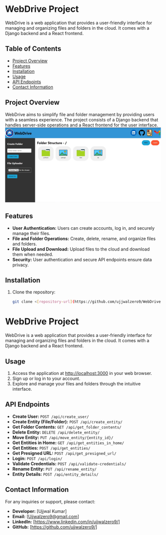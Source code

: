 # WebDrive Project

WebDrive is a web application that provides a user-friendly interface for managing and organizing files and folders in the cloud. It comes with a Django backend and a React frontend.

## Table of Contents
- [Project Overview](#project-overview)
- [Features](#features)
- [Installation](#installation)
- [Usage](#usage)
- [API Endpoints](#api-endpoints)
- [Contact Information](#contact-information)

## Project Overview

WebDrive aims to simplify file and folder management by providing users with a seamless experience. The project consists of a Django backend that handles server-side operations and a React frontend for the user interface.
![Image](https://github.com/ujjwalzero9/WebDrive/blob/main/homePage.jpg)
## Features

- **User Authentication:** Users can create accounts, log in, and securely manage their files.
- **File and Folder Operations:** Create, delete, rename, and organize files and folders.
- **File Upload and Download:** Upload files to the cloud and download them when needed.
- **Security:** User authentication and secure API endpoints ensure data privacy.

## Installation

1. Clone the repository:
   ```bash
   git clone <[repository-url](https://github.com/ujjwalzero9/WebDrive.git)>

# WebDrive Project

WebDrive is a web application that provides a user-friendly interface for managing and organizing files and folders in the cloud. It comes with a Django backend and a React frontend.

## Usage

1. Access the application at [http://localhost:3000](http://localhost:3000) in your web browser.
2. Sign up or log in to your account.
3. Explore and manage your files and folders through the intuitive interface.

## API Endpoints

- **Create User:** `POST /api/create_user/`
- **Create Entity (File/Folder):** `POST /api/create_entity/`
- **Get Folder Contents:** `GET /api/get_folder_contents/`
- **Delete Entity:** `DELETE /api/delete_entity/`
- **Move Entity:** `PUT /api/move_entity/{entity_id}/`
- **Get Entities in Home:** `GET /api/get_entities_in_home/`
- **Get Entities:** `POST /api/get_entities/`
- **Get Presigned URL:** `POST /api/get_presigned_url/`
- **Login:** `POST /api/login/`
- **Validate Credentials:** `POST /api/validate-credentials/`
- **Rename Entity:** `PUT /api/rename_entity/`
- **Entity Details:** `POST /api/entity_details/`

## Contact Information

For any inquiries or support, please contact:

- **Developer:** [Ujjwal Kumar]
- **Email:** [Ujjwalzero9@gmail.com]
- **LinkedIn:** [https://www.linkedin.com/in/ujjwalzero9/]
- **GitHub:** [https://github.com/ujjwalzero9/]
